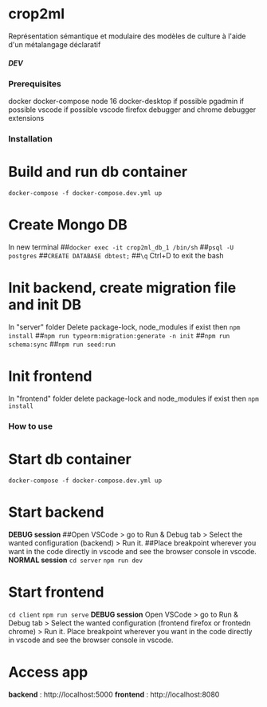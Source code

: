 # crop2ml
Représentation sémantique et modulaire des modèles de culture à l'aide d'un métalangage déclaratif

##### DEV #####
### Prerequisites ###
docker
docker-compose
node 16
docker-desktop if possible
pgadmin if possible
vscode if possible
vscode firefox debugger and chrome debugger extensions

### Installation
# Build and run db container
`docker-compose -f docker-compose.dev.yml up`
# Create Mongo DB
In new terminal
##`docker exec -it crop2ml_db_1 /bin/sh`
##`psql -U postgres`
##`CREATE DATABASE dbtest;`
##`\q`
Ctrl+D to exit the bash
# Init backend, create migration file and init DB
In "server" folder
Delete package-lock, node_modules if exist then
`npm install`
##`npm run typeorm:migration:generate -n init`
##`npm run schema:sync`
##`npm run seed:run`
# Init frontend
In "frontend" folder
delete package-lock and node_modules if exist then
`npm install`

### How to use
# Start db container
`docker-compose -f docker-compose.dev.yml up`
# Start backend
__DEBUG session__
##Open VSCode > go to Run & Debug tab > Select the wanted configuration (backend) > Run it.
##Place breakpoint wherever you want in the code directly in vscode and see the browser console in vscode.
__NORMAL session__
`cd server`
`npm run dev`
# Start frontend
`cd client`
`npm run serve`
__DEBUG session__
Open VSCode > go to Run & Debug tab > Select the wanted configuration (frontend firefox or frontedn chrome) > Run it.
Place breakpoint wherever you want in the code directly in vscode and see the browser console in vscode.
# Access app
__backend__ : http://localhost:5000
__frontend__ : http://localhost:8080